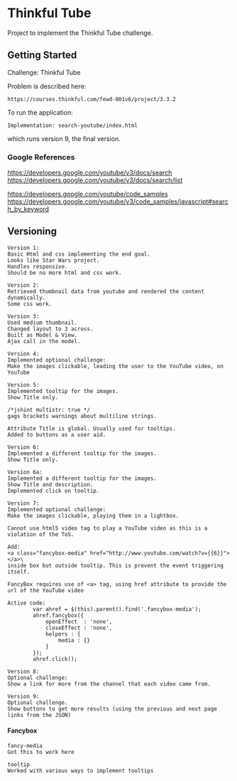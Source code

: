 
# Thinkful Tube

Project to implement the Thinkful Tube challenge.

## Getting Started

Challenge: Thinkful Tube

Problem is described here:
```
https://courses.thinkful.com/fewd-001v6/project/3.3.2
```

To run the application:
```
Implementation: search-youtube/index.html
```
which runs version 9, the final version.

### Google References
https://developers.google.com/youtube/v3/docs/search
https://developers.google.com/youtube/v3/docs/search/list

https://developers.google.com/youtube/code_samples
https://developers.google.com/youtube/v3/code_samples/javascript#search_by_keyword

## Versioning

```
Version 1:
Basic Html and css implementing the end goal.
Looks like Star Wars project.
Handles responsive.
Should be no more html and css work.
```

```
Version 2:
Retrieved thumbnail data from youtube and rendered the content dynamically.
Some css work.
```

```
Version 3:
Used medium thumbnail.
Changed layout to 3 across.
Built as Model & View.
Ajax call in the model.
```

```
Version 4:
Implemented optional challenge:
Make the images clickable, leading the user to the YouTube video, on YouTube
```

```
Version 5:
Implemented tooltip for the images.
Show Title only.

/*jshint multistr: true */
gags brackets warnings about multiline strings.

Attribute Title is global. Usually used for tooltips.
Added to buttons as a user aid.
```

```
Version 6:
Implemented a different tooltip for the images.
Show Title only.
```

```
Version 6a:
Implemented a different tooltip for the images.
Show Title and description.
Implemented click on tooltip.
```

```
Version 7:
Implemented optional challenge:
Make the images clickable, playing them in a lightbox.

Cannot use html5 video tag to play a YouTube video as this is a violation of the ToS.

Add:
<a class="fancybox-media" href="http://www.youtube.com/watch?v={{6}}"></a>\
inside box but outside tooltip. This is prevent the event triggering itself.

FancyBox requires use of <a> tag, using href attribute to provide the url of the YouTube video

Active code:
        var ahref = $(this).parent().find('.fancybox-media');
        ahref.fancybox({
            openEffect  : 'none',
            closeEffect : 'none',
            helpers : {
                media : {}
            }
        });
        ahref.click();

```

```
Version 8:
Optional challenge:
Show a link for more from the channel that each video came from.

```

```
Version 9:
Optional challenge.
Show buttons to get more results (using the previous and next page links from the JSON)

```

#### Fancybox

```
fancy-media
Got this to work here
```

```
tooltip
Worked with various ways to implement tooltips
```









